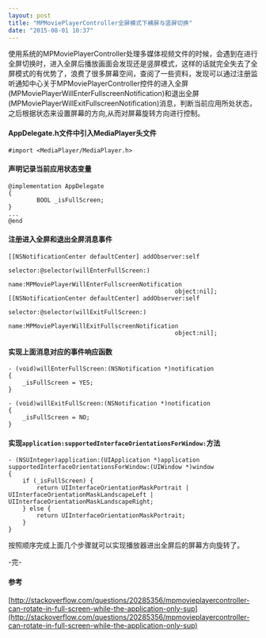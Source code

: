```yaml
---
layout: post
title: "MPMoviePlayerController全屏模式下横屏与竖屏切换"
date: "2015-08-01 10:37"
---
```


使用系统的MPMoviePlayerController处理多媒体视频文件的时候，会遇到在进行全屏切换时，进入全屏后播放画面会发现还是竖屏模式，这样的话就完全失去了全屏模式的有优势了，浪费了很多屏幕空间，查阅了一些资料，发现可以通过注册监听通知中心关于MPMoviePlayerController控件的进入全屏(MPMoviePlayerWillEnterFullscreenNotification)和退出全屏(MPMoviePlayerWillExitFullscreenNotification)消息，判断当前应用所处状态，之后根据状态来设置屏幕的方向,从而对屏幕旋转方向进行控制。

#### AppDelegate.h文件中引入MediaPlayer头文件

```objc
#import <MediaPlayer/MediaPlayer.h>
```

#### 声明记录当前应用状态变量

```objc
@implementation AppDelegate
{
        BOOL _isFullScreen;
}
...
@end
```

#### 注册进入全屏和退出全屏消息事件

```objc
[[NSNotificationCenter defaultCenter] addObserver:self
                                             selector:@selector(willEnterFullScreen:)
                                                 name:MPMoviePlayerWillEnterFullscreenNotification
                                               object:nil];
[[NSNotificationCenter defaultCenter] addObserver:self
                                             selector:@selector(willExitFullScreen:)
                                                 name:MPMoviePlayerWillExitFullscreenNotification
                                               object:nil];
```


####  实现上面消息对应的事件响应函数

```objc
- (void)willEnterFullScreen:(NSNotification *)notification
{
    _isFullScreen = YES;
}

- (void)willExitFullScreen:(NSNotification *)notification
{
    _isFullScreen = NO;
}
```

#### 实现`application:supportedInterfaceOrientationsForWindow:`方法

```objc
- (NSUInteger)application:(UIApplication *)application supportedInterfaceOrientationsForWindow:(UIWindow *)window
{
    if (_isFullScreen) {
        return UIInterfaceOrientationMaskPortrait | UIInterfaceOrientationMaskLandscapeLeft | UIInterfaceOrientationMaskLandscapeRight;
    } else {
        return UIInterfaceOrientationMaskPortrait;
    }
}
```

按照顺序完成上面几个步骤就可以实现播放器进出全屏后的屏幕方向旋转了。

-完-

#### 参考
[http://stackoverflow.com/questions/20285356/mpmovieplayercontroller-can-rotate-in-full-screen-while-the-application-only-sup](http://stackoverflow.com/questions/20285356/mpmovieplayercontroller-can-rotate-in-full-screen-while-the-application-only-sup)
